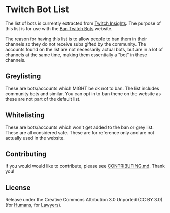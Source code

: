 # Twitch Bot List

The list of bots is currently extracted from [Twitch Insights](https://twitchinsights.net/bots). The purpose of this list is for use with the [Ban Twitch Bots](https://ban-twitch-bots.sirmre.com/) website.

The reason for having this list is to allow people to ban them in their channels so they do not receive subs gifted by the community. The accounts found on the list are not necessarily actual bots, but are in a lot of channels at the same time, making them essentially a "bot" in these channels.

## Greylisting

These are bots/accounts which MIGHT be ok not to ban. The list includes community bots and similar. You can opt in to ban thene on the website as these are not part of the default list.

## Whitelisting

These are bots/accounts which won't get added to the ban or grey list. These are all considered safe. These are for reference only and are not actually used in the website.

## Contributing

If you would would like to contribute, please see [CONTRIBUTING.md](https://github.com/MrEliasen/twitch-bot-list/blob/master/.github/CONTRIBUTING.md). Thank you!

## License

Release under the Creative Commons Attribution 3.0 Unported (CC BY 3.0) (for [Humans](https://creativecommons.org/licenses/by/3.0/), for [Lawyers](https://github.com/MrEliasen/twitch-bot-list/blob/master/LICENSE.md)).

